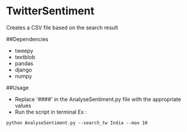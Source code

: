 # TwitterSentiment
Creates a CSV file based on the search result

##Dependencies

* tweepy 
* textblob 
* pandas
* django
* numpy

##Usage

* Replace '####' in the AnalyseSentiment.py file with the appropriate values
* Run the script in terminal Ex :

```
python AnalyseSentiment.py --search_tw India --max 10
```
